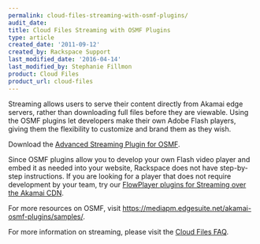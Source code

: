 ```yaml
---
permalink: cloud-files-streaming-with-osmf-plugins/
audit_date:
title: Cloud Files Streaming with OSMF Plugins
type: article
created_date: '2011-09-12'
created_by: Rackspace Support
last_modified_date: '2016-04-14'
last_modified_by: Stephanie Fillmon
product: Cloud Files
product_url: cloud-files
---
```


Streaming allows users to serve their content directly from Akamai edge
servers, rather than downloading full files before they are viewable.
Using the OSMF plugins let developers make their own Adobe Flash
players, giving them the flexibility to customize and brand them as they
wish.

Download the [Advanced Streaming Plugin for OSMF](https://mediapm.edgesuite.net/akamai-osmf-plugins/samples/).

Since OSMF plugins allow you to develop your own Flash video player and
embed it as needed into your website, Rackspace does not have
step-by-step instructions. If you are looking for a player that does
not require development by your team, try our [FlowPlayer plugins for Streaming over the Akamai CDN](/how-to/cloud-files-streaming-with-flowplayer-plugins).

For more resources on OSMF, visit
<https://mediapm.edgesuite.net/akamai-osmf-plugins/samples/>.

For more information on streaming, please visit the [Cloud Files FAQ](/how-to/cloud-files-faq).
